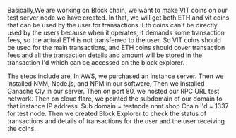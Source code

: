 Basically,We are working on Block chain, we want to make VIT coins on our test server node we have created. In that, we will get both ETH and vit coins that can be used by the user for transactions. Eth coins can't be directly used by the users because when it operates, it demands some transaction fees, so the actual ETH is not transferred to the user. So VIT coins should be used for the main transactions, and ETH coins should cover transaction fees and all the transaction details and amount will be stored in the transaction I'd which can be accessed on the block explorer.

The steps include are, In AWS, we purchased an instance server. Then we installed NVM, Node.js, and NPM in our software, Then we installed Ganache Cly in our server. Then on port 80, we hosted our RPC URL test network. Then on cloud flare, we pointed the subdomain of our domain to that instance IP address. Sub domain = testnode.nnnt.shop Chain I'd = 1337 for test node. Then we created Block Explorer to check the status of transactions and details of transactions for the user and the user receiving the coins.
